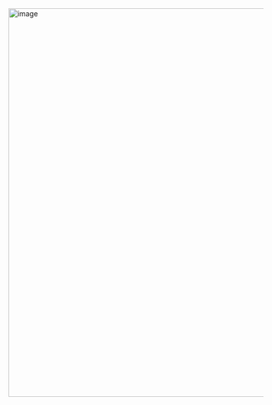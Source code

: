 <img width="979" height="769" alt="image" src="https://github.com/user-attachments/assets/e97495c0-addc-40b5-ac92-3dbf3c8f5b19" />
